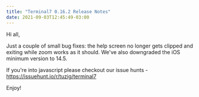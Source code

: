 ```yaml
---
title: "Terminal7 0.16.2 Release Notes"
date: 2021-09-03T12:45:49-03:00
---
```


Hi all,

Just a couple of small bug fixes: the help screen no longer gets clipped and
exiting while zoom works as it should. We've also downgraded the iOS minimum
version to 14.5.

If you're into javascript please checkout our issue hunts -
https://issuehunt.io/r/tuzig/terminal7

Enjoy!
